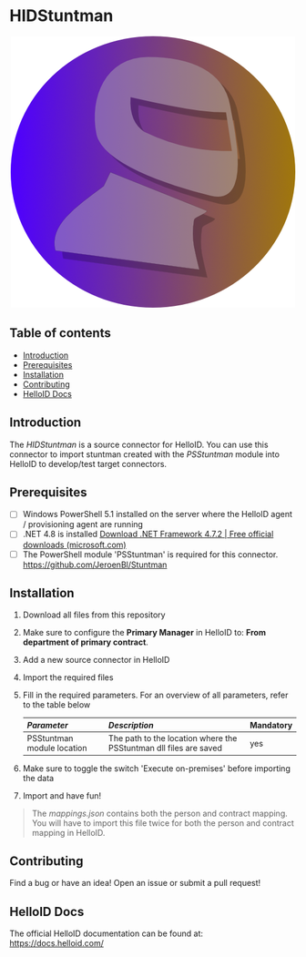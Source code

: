 # HIDStuntman

<p align="center">
  <img src="https://raw.githubusercontent.com/JeroenBl/Stuntman/main/assets/logo.png">
</p>

## Table of contents

- [Introduction](#Introduction)
- [Prerequisites](#Prerequisites)
- [Installation](#Installation)
- [Contributing](#Contributing)
- [HelloID Docs](#HelloIDDocs)

## Introduction

The _HIDStuntman_ is a source connector for HelloID. You can use this connector to import stuntman created with the _PSStuntman_ module into HelloID to develop/test target connectors.

## Prerequisites

- [ ] Windows PowerShell 5.1 installed on the server  where the HelloID agent / provisioning agent are running
- [ ] .NET 4.8 is installed [Download .NET Framework 4.7.2 | Free official downloads (microsoft.com)](https://dotnet.microsoft.com/download/dotnet-framework/net472)
- [ ] The PowerShell module 'PSStuntman' is required for this connector. https://github.com/JeroenBl/Stuntman

## Installation

1. Download all files from this repository

2. Make sure to configure the __Primary Manager__ in HelloID to: __From department of primary contract__.

3. Add a new source connector in HelloID

4. Import the required files

5. Fill in the required parameters. For an overview of all parameters, refer to the table below

   | _Parameter_                | _Description_                                                | Mandatory |
   | -------------------------- | ------------------------------------------------------------ | --------- |
   | PSStuntman module location | The path to the location where the PSStuntman dll files are saved | yes |

6. Make sure to toggle the switch 'Execute on-premises' before importing the data

7. Import and have fun!

> The _mappings.json_ contains both the person and contract mapping. You will have to import this file twice for both the person and contract mapping in HelloID.

## Contributing

Find a bug or have an idea! Open an issue or submit a pull request!

## HelloID Docs

The official HelloID documentation can be found at: https://docs.helloid.com/